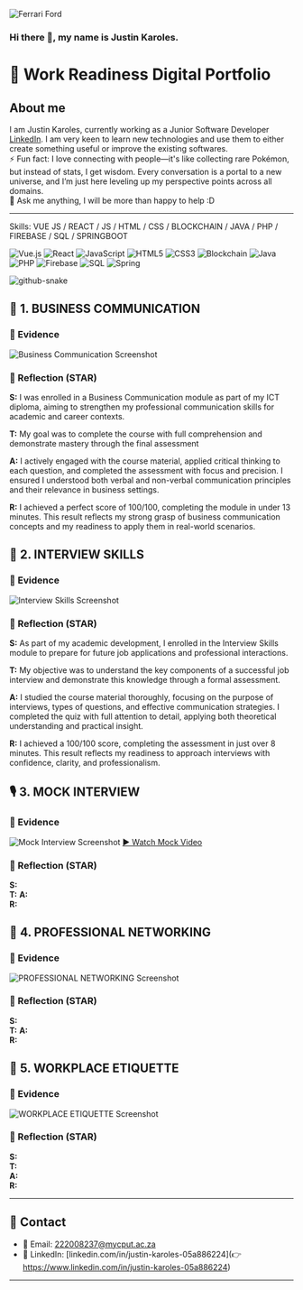 ![Ferrari Ford](https://raw.githubusercontent.com/JA-Karoles222008237/Digital-Portfolio-PRP3/main/doc/Ferrari%20Ford.jpg)



### Hi there 👋, my name is Justin Karoles.
# 💼 Work Readiness Digital Portfolio
<h2>About me</h2>

I am Justin Karoles, currently working as a Junior Software Developer [LinkedIn](https://www.linkedin.com/in/justin-karoles-05a886224). I am very keen to learn new technologies and use them to either create something useful or improve the existing softwares.   
⚡ Fun fact:  I love connecting with people—it's like collecting rare Pokémon, but instead of stats, I get wisdom. Every conversation is a portal to a new universe, and I’m just here leveling up my perspective points across all domains.  
💬 Ask me anything, I will be more than happy to help :D

<!--
**JA-Karoles222008237/JA-Karoles222008237** is a ✨ _special_ ✨ repository because its `README.md` (this file) appears on your GitHub profile.
-->

---
Skills: VUE JS / REACT / JS / HTML / CSS / BLOCKCHAIN / JAVA / PHP / FIREBASE / SQL / SPRINGBOOT

![Vue.js](https://img.shields.io/badge/vue.js-%2335495e.svg?style=for-the-badge&logo=vue.js&logoColor=%234FC08D)
![React](https://img.shields.io/badge/react-%2320232a.svg?style=for-the-badge&logo=react&logoColor=%2361DAFB)
![JavaScript](https://img.shields.io/badge/javascript-%23323330.svg?style=for-the-badge&logo=javascript&logoColor=%23F7DF1E)
![HTML5](https://img.shields.io/badge/html5-%23E34F26.svg?style=for-the-badge&logo=html5&logoColor=white)
![CSS3](https://img.shields.io/badge/css3-%231572B6.svg?style=for-the-badge&logo=css3&logoColor=white)
![Blockchain](https://img.shields.io/badge/Blockchain-121212?style=for-the-badge&logo=bitcoin&logoColor=orange)
![Java](https://img.shields.io/badge/java-%23ED8B00.svg?style=for-the-badge&logo=openjdk&logoColor=white)
![PHP](https://img.shields.io/badge/php-%23777BB4.svg?style=for-the-badge&logo=php&logoColor=white)
![Firebase](https://img.shields.io/badge/Firebase-039BE5?style=for-the-badge&logo=Firebase&logoColor=white)
![SQL](https://img.shields.io/badge/SQL-%2307405e.svg?style=for-the-badge&logo=sqlite&logoColor=white)
![Spring](https://img.shields.io/badge/spring-%236DB33F.svg?style=for-the-badge&logo=spring&logoColor=white)

  <picture>
  <source media="(prefers-color-scheme: dark)" srcset="https://raw.githubusercontent.com/tobiasmeyhoefer/tobiasmeyhoefer/output/github-snake-dark.svg" />
  <source media="(prefers-color-scheme: light)" srcset="https://raw.githubusercontent.com/tobiasmeyhoefer/tobiasmeyhoefer/output/github-snake.svg" />
  <img alt="github-snake" src="https://raw.githubusercontent.com/tobiasmeyhoefer/tobiasmeyhoefer/output/github-snake.svg" />
</picture>

## 📢 1. BUSINESS COMMUNICATION

### 🧾 Evidence
![Business Communication Screenshot](/doc/BusinessCommunication.png)

### 💭 Reflection (STAR)
**S:** I was enrolled in a Business Communication module as part of my ICT diploma, aiming to strengthen my professional communication skills for academic and career contexts.

**T:** My goal was to complete the course with full comprehension and demonstrate mastery through the final assessment

**A:** I actively engaged with the course material, applied critical thinking to each question, and completed the assessment with focus and precision. I ensured I understood both verbal and non-verbal communication principles and their relevance in business settings.

**R:** I achieved a perfect score of 100/100, completing the module in under 13 minutes. This result reflects my strong grasp of business communication concepts and my readiness to apply them in real-world scenarios.

## 💬 2. INTERVIEW SKILLS

### 🧾 Evidence
![Interview Skills Screenshot](/doc/InterviewSkills.png)

### 💭 Reflection (STAR)
**S:**  As part of my academic development, I enrolled in the Interview Skills module to prepare for future job applications and professional interactions. 

**T:**  My objective was to understand the key components of a successful job interview and demonstrate this knowledge through a formal assessment.  

**A:** I studied the course material thoroughly, focusing on the purpose of interviews, types of questions, and effective communication strategies. I completed the quiz with full attention to detail, applying both theoretical understanding and practical insight.   

**R:** I achieved a 100/100 score, completing the assessment in just over 8 minutes. This result reflects my readiness to approach interviews with confidence, clarity, and professionalism.

## 🎙️ 3. MOCK INTERVIEW

### 🧾 Evidence
![Mock Interview Screenshot](/doc/BusinessC2.png)
[▶️ Watch Mock Video](https://github.com/JA-Karoles222008237/Digital-Portfolio-PRP3/raw/main/doc/Mock%20video%20222008237.mp4)

### 💭 Reflection (STAR)
**S:**  
**T:**
**A:**   
**R:** 

## 🤝 4. PROFESSIONAL NETWORKING

### 🧾 Evidence
![PROFESSIONAL NETWORKING Screenshot](/doc/ProfessionalNetworking.png)

### 💭 Reflection (STAR)
**S:**   
**T:**
**A:**   
**R:** 

## 🏢 5. WORKPLACE ETIQUETTE

### 🧾 Evidence
![WORKPLACE ETIQUETTE Screenshot](/doc/Workplace.png)

### 💭 Reflection (STAR)
**S:**   
**T:**   
**A:**   
**R:** 

---

## 📢 Contact

- 📧 Email: 222008237@mycput.ac.za 
- 💼 LinkedIn: [linkedin.com/in/justin-karoles-05a886224](👉 https://www.linkedin.com/in/justin-karoles-05a886224) 

---

